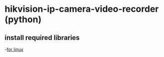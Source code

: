 # hikvision-ip-camera-video-recorder (python)

## install required libraries
-[for linux](https://github.com/elyor04/video-recorder-py/blob/main/installation/LINUX.md)
